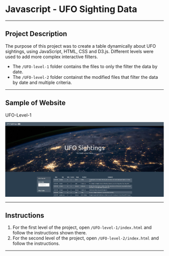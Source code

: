 # Javascript - UFO Sighting Data 

---

## Project Description
The purpose of this project was to create a table dynamically about UFO sightings, using JavaScript, HTML, CSS and D3.js. Different levels were used to add more complex interactive filters.
- The `/UFO-level-1` folder contains the files to only the filter the data by date.
- The `/UFO-level-2` folder containst the modified files that filter the data by date and multiple criteria.

---

## Sample of Website

UFO-Level-1

![Screenshot](https://raw.githubusercontent.com/jfield24/javascript-challenge/main/Screenshots/UFO-Sightings-Level-1.JPG)

---

## Instructions

1. For the first level of the project, open `/UFO-level-1/index.html` and follow the instructions shown there.
2. For the second level of the project, open `/UFO-level-2/index.html` and follow the instructions.

---
